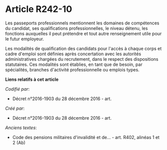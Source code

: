 # Article R242-10

Les passeports professionnels mentionnent les domaines de compétences du candidat, ses qualifications professionnelles, le
niveau détenu, les fonctions auxquelles il peut prétendre et tout autre renseignement utile pour le futur employeur.

Les modalités de qualification des candidats pour l'accès à chaque corps et cadre d'emploi sont définies après concertation
avec les autorités administratives chargées du recrutement, dans le respect des dispositions statutaires. Ces modalités sont
établies, en tant que de besoin, par spécialités, branches d'activité professionnelle ou emplois types.

**Liens relatifs à cet article**

_Codifié par_:

  - Décret n°2016-1903 du 28 décembre 2016 - art.

_Créé par_:

  - Décret n°2016-1903 du 28 décembre 2016 - art.

_Anciens textes_:

  - Code des pensions militaires d'invalidité et de... - art. R402, alinéas 1 et 2 (Ab)
